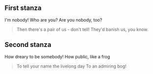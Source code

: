## First stanza

I'm nobody! Who are you?
Are you nobody, too?
> Then there's a pair of us - don't tell!
> They'd banish us, you know.

## Second stanza

How dreary to be somebody!
How public, like a frog
> To tell your name the livelong day
> To an admiring bog!